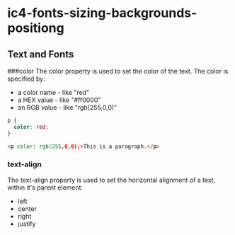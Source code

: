 # ic4-fonts-sizing-backgrounds-positiong

## Text and Fonts

###color
The color property is used to set the color of the text. The color is specified by:
  - a color name - like "red"
  - a HEX value - like "#ff0000"
  - an RGB value - like "rgb(255,0,0)"

```css
p {
  color: red;
}
```
```html
<p color: rgb(255,0,0);>This is a paragraph.</p>
```

### text-align
The text-align property is used to set the horizontal alignment of a text, within it's parent element.
  - left
  - center
  - right
  - justify

